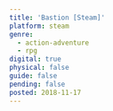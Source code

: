 ```yaml
---
title: 'Bastion [Steam]'
platform: steam
genre:
  - action-adventure
  - rpg
digital: true
physical: false
guide: false
pending: false
posted: 2018-11-17
---
```


